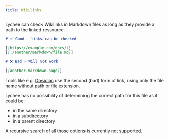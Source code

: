 ```yaml
---
title: Wikilinks
---
```


Lychee can check Wikilinks in Markdown files as long as they provide a path to the linked ressource.

```markdown
# ✅ Good - links can be checked

[[https://example.com/docs/]]
[[./another/markdown/file.md]]

# ❌ Bad - Will not work

[[another-markdown-page]]
```

Tools like e.g. [Obsidian](https://obsidian.md/) use the second (bad) form of link, using only the file name without path or file extension.

Lychee has no possibility of determining the correct path for this file as it could be:

- in the same directory
- in a subdirectory
- in a parent directory

A recursive search of all those options is currently not supported.
